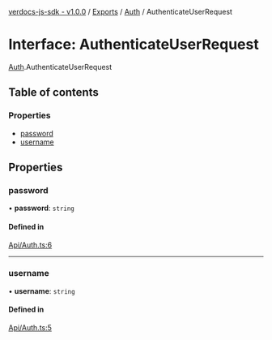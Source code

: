 [verdocs-js-sdk - v1.0.0](../README.md) / [Exports](../modules.md) / [Auth](../modules/Auth.md) / AuthenticateUserRequest

# Interface: AuthenticateUserRequest

[Auth](../modules/Auth.md).AuthenticateUserRequest

## Table of contents

### Properties

- [password](Auth.AuthenticateUserRequest.md#password)
- [username](Auth.AuthenticateUserRequest.md#username)

## Properties

### password

• **password**: `string`

#### Defined in

[Api/Auth.ts:6](https://github.com/Verdocs/js-sdk/blob/458266e/src/Api/Auth.ts#L6)

___

### username

• **username**: `string`

#### Defined in

[Api/Auth.ts:5](https://github.com/Verdocs/js-sdk/blob/458266e/src/Api/Auth.ts#L5)

